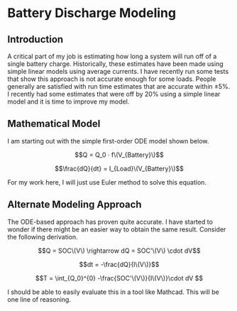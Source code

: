 # Battery Discharge Modeling

## Introduction

A critical part of my job is estimating how long a system will run off of a single battery charge. Historically, these estimates have been made using simple linear models using average currents. I have recently run some tests that show this approach is not accurate enough for some loads. People generally are satisfied with run time estimates that are accurate within ±5%. I recently had some estimates that were off by 20% using a simple linear model and it is time to improve my model.

## Mathematical Model

I am starting out with the simple first-order ODE model shown below.

$$Q = Q_0 · f\(V_{Battery}\)$$

$$\frac{dQ}{dt} = I_{Load}\(V_{Battery}\)$$

For my work here, I will just use Euler method to solve this equation.

## Alternate Modeling Approach

The ODE-based approach has proven quite accurate. I have started to wonder if there might be an easier way to obtain the same result. Consider the following derivation.

$$Q = SOC\(V\) \rightarrow dQ = SOC'\(V\) \cdot dV$$

$$dt = -\frac{dQ}{I\(V\)}$$

$$T =  \int_{Q_0}^{0} -\frac{SOC'\(V\)}{I\(V\)}\cdot dV $$

I should be able to easily evaluate this in a tool like Mathcad. This will be one line of reasoning.
